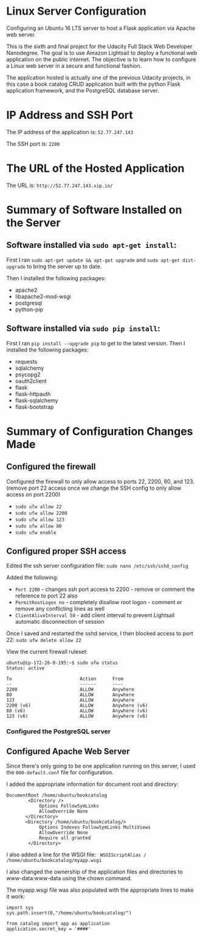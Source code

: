 # Linux Server Configuration
Configuring an Ubuntu 16 LTS server to host a Flask application via Apache web server.

This is the sixth and final project for the Udacity Full Stack Web Developer Nanodegree. The goal is to use Amazon Lightsail to deploy a functional web application on the public internet. The objective is to learn how to configure a Linux web server in a secure and functional fashion.
 
The application hosted is actually one of the previous Udacity projects, in this case a book catalog CRUD application built with the python Flask application framework, and the PostgreSQL database server.

# IP Address and SSH Port

The IP address of the application is: `52.77.247.143`

The SSH port is: `2200`

# The URL of the Hosted Application

The URL is: `http://52.77.247.143.xip.io/`

# Summary of Software Installed on the Server

## Software installed via `sudo apt-get install`:
First I ran `sudo apt-get update && apt-get upgrade` and `sudo apt-get dist-upgrade` to bring the server up to date. 

Then I installed the following packages:

* apache2
* libapache2-mod-wsgi
* postgresql
* python-pip

## Software installed via `sudo pip install`:
First I ran `pip install --upgrade pip` to get to the latest version. Then I installed the following packages:

* requests
* sqlalchemy
* psycopg2
* oauth2client
* flask
* flask-httpauth
* flask-sqlalchemy
* flask-bootstrap

# Summary of Configuration Changes Made

## Configured the firewall

Configured the firewall to only allow access to ports 22, 2200, 80, and 123. (remove port 22 access once we change the SSH config to only allow access on port 2200)

* `sudo ufw allow 22`
* `sudo ufw allow 2200`
* `sudo ufw allow 123`
* `sudo ufw allow 80`
* `sudo ufw enable`

## Configured proper SSH access

Edited the ssh server configuration file: `sudo nano /etc/ssh/sshd_config`

Added the following:

* `Port 2200` - changes ssh port access to 2200 - remove or comment the reference to port 22 also
* `PermitRootLogon no` - completely disallow root logon - comment or remove any conflicting lines as well
* `ClientAliveInterval 50` - add client interval to prevent Lightsail automatic disconnection of session

Once I saved and restarted the sshd service, I then blocked access to port 22: `sudo ufw delete allow 22`

View the current firewall ruleset:
```
ubuntu@ip-172-26-0-195:~$ sudo ufw status
Status: active

To                         Action      From
--                         ------      ----
2200                       ALLOW       Anywhere                  
80                         ALLOW       Anywhere                  
123                        ALLOW       Anywhere                  
2200 (v6)                  ALLOW       Anywhere (v6)             
80 (v6)                    ALLOW       Anywhere (v6)             
123 (v6)                   ALLOW       Anywhere (v6)
```
### Configured the PostgreSQL server




## Configured Apache Web Server
Since there's only going to be one application running on this server, I used the `000-default.conf` file for configuration.

I added the appropriate information for document root and directory:
```
DocumentRoot /home/ubuntu/bookcatalog
        <Directory />
            Options FollowSymLinks
            AllowOverride None
       </Directory>
       <Directory /home/ubuntu/bookcatalog/>
            Options Indexes FollowSymLinks MultiViews
            AllowOverride None
            Require all granted
        </Directory>
```
I also added a line for the WSGI file: ` WSGIScriptAlias / /home/ubuntu/bookcatalog/myapp.wsgi`

I also changed the ownership of the application files and directories to www-data:www-data using the chown command.

The myapp.wsgi file was also populated with the appropriate lines to make it work:
```
import sys
sys.path.insert(0,"/home/ubuntu/bookcatalog/")

from catalog import app as application
application.secret_key = '####'
```

